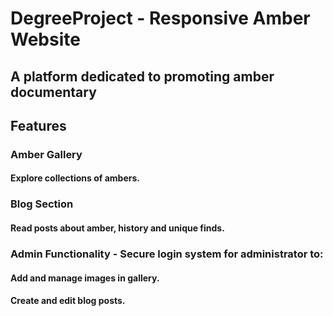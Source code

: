 # DegreeProject - Responsive Amber Website

## A platform dedicated to promoting amber documentary

## Features

### Amber Gallery
#### Explore collections of ambers.

### Blog Section
#### Read posts about amber, history and unique finds.

### Admin Functionality - Secure login system for administrator to:
#### Add and manage images in gallery.
#### Create and edit blog posts.

